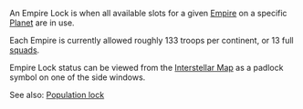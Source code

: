 An Empire Lock is when all available slots for a given
[Empire](../terminology/Empire.md) on a specific
[Planet](../locations/Planet.md) are in use.

Each Empire is currently allowed roughly 133 troops per continent, or 13 full
[squads](../terminology/Squad.md).

Empire Lock status can be viewed from the
[Interstellar Map](../terminology/Interstellar_Map.md) as a padlock symbol on
one of the side windows.

See also: [Population lock](../terminology/Population_Lock.md)
